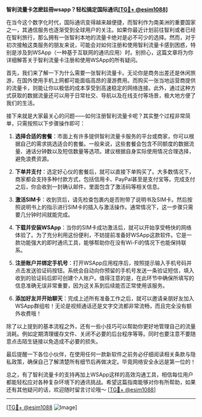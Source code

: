 **智利流量卡怎麽註冊wsapp？轻松搞定国际通讯[[TG💪+ @esim1088](https://t.me/s/esim1088)]**

在当今这个数字化时代，国际通讯变得越来越便捷，而智利作为南美洲的重要国家之一，其通信服务也逐渐受到全球用户的关注。如果你最近计划前往智利或者已经在智利旅行，那么拥有一张智利本地的流量卡绝对是必不可少的选择。然而，对于初次接触这类服务的朋友来说，可能会对如何注册和使用智利流量卡感到困惑，特别是涉及到WSApp（一种基于互联网的通讯应用）时。别担心，这篇文章将为你详细解答关于智利流量卡注册和使用WSApp的所有疑问。

首先，我们来了解一下为什么需要一张智利流量卡。无论你是商务出差还是休闲旅游，在国外使用手机上网都可能面临高昂的漫游费用。而购买一张当地运营商提供的流量卡，则能让你以极低的成本享受到高速稳定的网络连接。此外，通过这种方式获取的数据流量还可以用于日常社交、导航以及在线支付等场景，极大地方便了我们的生活。

接下来就是大家最关心的问题——如何注册智利流量卡呢？其实整个过程非常简单，只需按照以下步骤操作即可：

1. **选择合适的套餐**：市面上有许多提供智利流量卡服务的平台或商家，你可以根据自己的需求挑选适合的套餐。一般来说，这些套餐会包含不同额度的数据流量、通话分钟数以及短信数量等选项。建议根据自身实际使用情况合理选择，避免浪费资源。

2. **下单并支付**：选定好心仪的套餐后，就可以直接下单购买了。大多数情况下，商家都会支持多种付款方式，包括信用卡、PayPal甚至是支付宝等。完成支付之后，你会收到一封确认邮件，里面包含了激活码等相关信息。

3. **激活SIM卡**：收到货后，请先检查包裹内是否附带了说明书及SIM卡。然后按照说明书上的指示进行SIM卡的插入与激活操作。通常情况下，这一步骤只需要几分钟时间就能完成。

4. **下载并安装WSApp**：当你的SIM卡成功激活后，就可以开始享受畅快的网络体验了。为了充分利用这份便利，不妨提前准备好WSApp这款软件。它是一款功能强大的即时通讯工具，能够帮助你在没有Wi-Fi的情况下也能保持联系。

5. **注册账户并绑定手机号**：打开WSApp应用程序后，按照提示输入手机号码并点击发送验证码按钮。系统会自动向你预留的手机号发送一条验证短信，填入收到的验证码后即可创建个人账户。值得注意的是，在此环节中确保所填写的信息准确无误非常重要，因为这关系到后续能否正常使用该服务。

6. **添加好友并开始聊天**：完成上述所有准备工作之后，就可以邀请亲朋好友加入WSApp群组啦！无论是视频通话还是文字交流都非常流畅，而且完全没有额外收费哦！

除了以上提到的基本流程之外，还有一些小技巧可以帮助你更好地管理自己的流量消耗。例如定期清理缓存文件、关闭不必要的后台程序等等。同时也要注意不要随意点击陌生链接以免造成不必要的损失。

最后提醒一下各位小伙伴，在使用任何一款新软件之前务必仔细阅读相关条款与隐私政策，确保自己了解清楚所有细节后再做决定。毕竟网络安全永远是第一位的！

总之，有了智利流量卡的支持再加上WSApp这样的高效沟通工具，相信每位用户都能轻松应对各种复杂环境下的通讯挑战。希望这篇指南能够对你有所帮助，如果还有其他疑问的话，欢迎随时留言讨论哦～ [[TG💪+ @esim1088](https://t.me/s/esim1088)]

---

[[TG💪+ @esim1088](https://t.me/s/esim1088) ![Image](https://i.postimg.cc/4NQfJmqS/Snipaste-2025-05-13-00-14-12.png)]